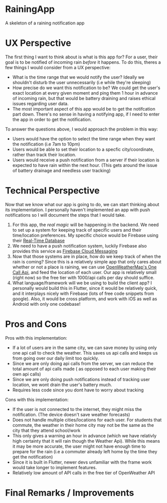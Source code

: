 # RainingApp
A skeleton of a raining notification app

# UX Perspective
The first thing I want to think about is what is this app for? For a user, their goal is to be notified of incoming rain *before* it happens. To do this, theres a few things I would consider from a UX perspective:
- What is the time range that we would notify the user? Ideally we shouldn't disturb the user unnecessarily (i.e while they're sleeping)
- How precise do we want this notification to be? We could get the user's exact location at every given moment and ping them 1 hour in advance of incoming rain, but that would be battery draining and raises ethical issues regarding user data.
- The most important aspect of this app would be to get the notifcation part down. There's no sense in having a notifying app, if I need to enter the app in order to get the notification.

To answer the questions above, I would approach the problem in this way:
- Users would have the option to select the time range when they want the notification (i.e 7am to 10pm)
- Users would be able to set their location to a specfic city/coordinate, rather than track their location.
- Users would receive a push notification from a server if their location is expected to have rain within the next hour. (This gets around the issue of battery drainage and needless user tracking)

# Technical Perspective
Now that we know what our app is going to do, we can start thinking about its implementation. I personally haven't implemented an app with push notifications so I will document the steps that I would take.

1. For this app, the *real magic* will be happening in the backend. We need to set up a system for keeping track of specific users and their time/location preferences. My specific choice would be Firebase using their [Real-Time Database](https://firebase.google.com/docs/database)
2. We need to have a push notification system, luckily Firebase also provides this service as [Firebase Cloud Messaging](https://firebase.google.com/docs/cloud-messaging)
3. Now that those systems are in place, how do we keep track of when the rain is coming? Since this is a relatively simple app that only cares about whether or not a place is raining, we can use [OpenWeatherMap's One Call Api](https://openweathermap.org/api), and feed the location of each user. Our app is relatively small (right now) so the free tier with 1000/api calls per day should suffice.
4. What language/framework will we be using to build the client app? I personally would build this in Flutter, since it would be relatively quick, and it interplays nicely with Firebase (lots of free code snippets from google). Also, it would be cross platform, and work with iOS as well as Android with only one codebase!

# Pros and Cons
Pros with this implementation:
- If a lot of users are in the same city, we can save money by using only one api call to check the weather. This saves us api calls and keeps us from going over our daily limit too quickly.
- Since we are only doing api calls from the server, we can reduce the total amount of api calls made ( as opposed to each user making their own api calls)
- Since we are only doing push notifications instead of tracking user location, we wont drain the user's battery much.
- Requires less code since you dont have to worry about tracking

Cons with this implementation:
- If the user is not connected to the internet, they might miss the notification. (The device doesn't save weather forecasts)
- Does not handle multiple cities/locations for each user. For students that commute, the weather in their home city may not be the same as the city that they attend school/work
- This only gives a warning an hour in advance (which we have relativly high certainty that it will rain though the Weather Api). While this means it may be more accurate, the user might not have enough time to prepare for the rain (i.e a commuter already left home by the time they get the notification)
- Since it is built in Flutter, newer devs unfamiliar with the frame work would take longer to implement features.
- Relatively low amount of API calls in the free tier of OpenWeather API

# Final Remarks / Improvements



